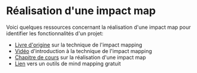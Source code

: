 # Réalisation d'une impact map

Voici quelques ressources concernant la réalisation d'une impact map pour identifier les fonctionnalités d'un projet:

- [Livre d'origine](https://leanpub.com/impact-mapping/) sur la technique de l'impact mapping
- [Vidéo](https://youtu.be/1RpCgTwZL-8) d'introduction à la technique de l'impact mapping
- [Chapitre de cours](https://openclassrooms.com/fr/courses/4296701-gerez-un-projet-digital-avec-une-methodologie-en-cascade/4303806-redigez-les-specifications-fonctionnelles-de-votre-projet) sur la réalisation d'une impact map
- [Lien](https://framindmap.org/mindmaps/index.html) vers un outils de mind mapping gratuit
